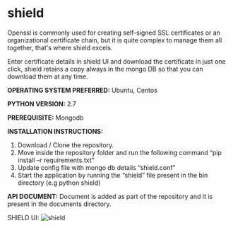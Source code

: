 # shield
Openssl is commonly used for creating self-signed SSL certificates or an organizational certificate chain, but it is quite complex to manage them all together, that's where shield excels. 

Enter certificate details in shield UI and download the certificate in just one click, shield retains a copy always in the mongo DB so that you can download them at any time.

**OPERATING SYSTEM PREFERRED:** Ubuntu, Centos

**PYTHON VERSION:** 2.7

**PREREQUISITE:** Mongodb

**INSTALLATION INSTRUCTIONS:**

 1. Download / Clone the repository.
 2. Move inside the repository folder and run the following command “pip install –r requirements.txt”
 3. Update config file with mongo db details “shield.conf”
 4. Start the application by running the “shield” file present in the bin directory (e.g python shield)

**API DOCUMENT:** Document is added as part of the repository and it is present in the documents directory.

SHIELD UI:
![shield](https://user-images.githubusercontent.com/4667360/43354072-e07a1218-9262-11e8-83f7-70a4d6a0453f.gif)

